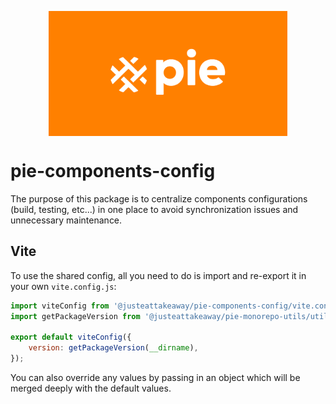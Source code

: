 <p align="center">
  <img align="center" src="../../readme_image.png" height="200" alt="">
</p>

# pie-components-config

The purpose of this package is to centralize components configurations (build, testing, etc...) in one place to avoid synchronization issues and unnecessary maintenance.
## Vite

To use the shared config, all you need to do is import and re-export it in your own `vite.config.js`:

```js
import viteConfig from '@justeattakeaway/pie-components-config/vite.config';
import getPackageVersion from '@justeattakeaway/pie-monorepo-utils/utils/get-package-version.js';

export default viteConfig({
    version: getPackageVersion(__dirname),
});
```

You can also override any values by passing in an object which will be merged deeply with the default values.
